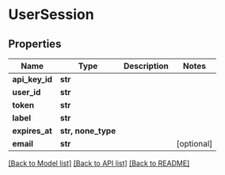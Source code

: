 # UserSession


## Properties
Name | Type | Description | Notes
------------ | ------------- | ------------- | -------------
**api_key_id** | **str** |  | 
**user_id** | **str** |  | 
**token** | **str** |  | 
**label** | **str** |  | 
**expires_at** | **str, none_type** |  | 
**email** | **str** |  | [optional] 

[[Back to Model list]](../README.md#documentation-for-models) [[Back to API list]](../README.md#documentation-for-api-endpoints) [[Back to README]](../README.md)


